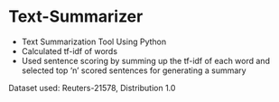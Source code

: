 # Text-Summarizer
- Text Summarization Tool Using Python
- Calculated tf-idf of words
- Used sentence scoring by summing up the tf-idf of each word and selected top ‘n’ scored sentences for generating a summary

Dataset used: Reuters-21578, Distribution 1.0

